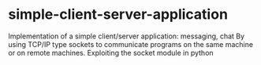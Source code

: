 # simple-client-server-application
Implementation of a simple client/server application: messaging, chat  By using TCP/IP type sockets to communicate programs on the same machine or on remote machines.  Exploiting the socket module in python
